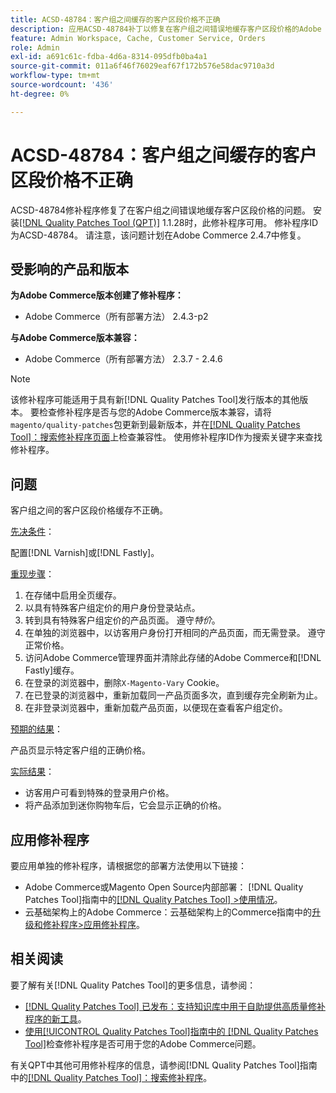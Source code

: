 ```yaml
---
title: ACSD-48784：客户组之间缓存的客户区段价格不正确
description: 应用ACSD-48784补丁以修复在客户组之间错误地缓存客户区段价格的Adobe Commerce问题。
feature: Admin Workspace, Cache, Customer Service, Orders
role: Admin
exl-id: a691c61c-fdba-4d6a-8314-095dfb0ba4a1
source-git-commit: 011a6f46f76029eaf67f172b576e58dac9710a3d
workflow-type: tm+mt
source-wordcount: '436'
ht-degree: 0%

---
```


# ACSD-48784：客户组之间缓存的客户区段价格不正确

ACSD-48784修补程序修复了在客户组之间错误地缓存客户区段价格的问题。 安装[[!DNL Quality Patches Tool (QPT)]](https://experienceleague.adobe.com/zh-hans/docs/commerce-operations/tools/quality-patches-tool/quality-patches-tool-to-self-serve-quality-patches) 1.1.28时，此修补程序可用。 修补程序ID为ACSD-48784。 请注意，该问题计划在Adobe Commerce 2.4.7中修复。

## 受影响的产品和版本

**为Adobe Commerce版本创建了修补程序：**

* Adobe Commerce（所有部署方法） 2.4.3-p2

**与Adobe Commerce版本兼容：**

* Adobe Commerce（所有部署方法） 2.3.7 - 2.4.6

>[!NOTE]
>
>该修补程序可能适用于具有新[!DNL Quality Patches Tool]发行版本的其他版本。 要检查修补程序是否与您的Adobe Commerce版本兼容，请将`magento/quality-patches`包更新到最新版本，并在[[!DNL Quality Patches Tool]：搜索修补程序页面](https://experienceleague.adobe.com/tools/commerce-quality-patches/index.html?lang=zh-Hans)上检查兼容性。 使用修补程序ID作为搜索关键字来查找修补程序。

## 问题

客户组之间的客户区段价格缓存不正确。

<u>先决条件</u>：

配置[!DNL Varnish]或[!DNL Fastly]。

<u>重现步骤</u>：

1. 在存储中启用全页缓存。
1. 以具有特殊客户组定价的用户身份登录站点。
1. 转到具有特殊客户组定价的产品页面。 遵守&#x200B;*特价*。
1. 在单独的浏览器中，以访客用户身份打开相同的产品页面，而无需登录。 遵守正常价格。
1. 访问Adobe Commerce管理界面并清除此存储的Adobe Commerce和[!DNL Fastly]缓存。
1. 在登录的浏览器中，删除`X-Magento-Vary` Cookie。
1. 在已登录的浏览器中，重新加载同一产品页面多次，直到缓存完全刷新为止。
1. 在非登录浏览器中，重新加载产品页面，以便现在查看客户组定价。

<u>预期的结果</u>：

产品页显示特定客户组的正确价格。

<u>实际结果</u>：

* 访客用户可看到特殊的登录用户价格。
* 将产品添加到迷你购物车后，它会显示正确的价格。

## 应用修补程序

要应用单独的修补程序，请根据您的部署方法使用以下链接：

* Adobe Commerce或Magento Open Source内部部署： [!DNL Quality Patches Tool]指南中的[[!DNL Quality Patches Tool] >使用情况](/help/tools/quality-patches-tool/usage.md)。
* 云基础架构上的Adobe Commerce：云基础架构上的Commerce指南中的[升级和修补程序>应用修补程序](https://experienceleague.adobe.com/docs/commerce-cloud-service/user-guide/develop/upgrade/apply-patches.html?lang=zh-Hans)。

## 相关阅读

要了解有关[!DNL Quality Patches Tool]的更多信息，请参阅：

* [[!DNL Quality Patches Tool] 已发布：支持知识库中用于自助提供高质量修补程序的新工具](https://experienceleague.adobe.com/zh-hans/docs/commerce-operations/tools/quality-patches-tool/quality-patches-tool-to-self-serve-quality-patches)。
* [使用[!UICONTROL Quality Patches Tool]指南中的 [!DNL Quality Patches Tool]](/help/tools/quality-patches-tool/patches-available-in-qpt/check-patch-for-magento-issue-with-magento-quality-patches.md)检查修补程序是否可用于您的Adobe Commerce问题。


有关QPT中其他可用修补程序的信息，请参阅[!DNL Quality Patches Tool]指南中的[[!DNL Quality Patches Tool]：搜索修补程序](https://experienceleague.adobe.com/tools/commerce-quality-patches/index.html?lang=zh-Hans)。
